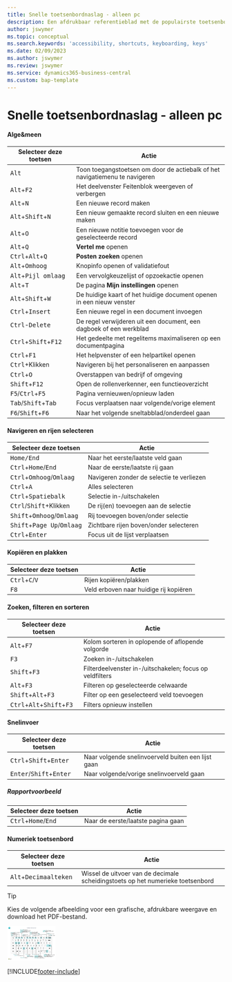 ```yaml
---
title: Snelle toetsenbordnaslag - alleen pc
description: Een afdrukbaar referentieblad met de populairste toetsenbordsneltoetsen voor pc-gebruikers.
author: jswymer
ms.topic: conceptual
ms.search.keywords: 'accessibility, shortcuts, keyboarding, keys'
ms.date: 02/09/2023
ms.author: jswymer
ms.review: jswymer
ms.service: dynamics365-business-central
ms.custom: bap-template
---
```


# <a name="keyboard-quick-reference---pc-only"></a><a name="keyboard-quick-reference---pc-only"></a><a name="keyboard-quick-reference---pc-only"></a>Snelle toetsenbordnaslag - alleen pc

#### <a name="general"></a><a name="general"></a><a name="general"></a>Alge&amp;meen

|Selecteer deze toetsen|Actie|  
|-|-|
|<kbd>Alt</kbd>|Toon toegangstoetsen om door de actiebalk of het navigatiemenu te navigeren|
|<kbd>Alt</kbd>+<kbd>F2</kbd>|Het deelvenster Feitenblok weergeven of verbergen|
|<kbd>Alt</kbd>+<kbd>N</kbd>|Een nieuwe record maken|
|<kbd>Alt</kbd>+<kbd>Shift</kbd>+<kbd>N</kbd>|Een nieuw gemaakte record sluiten en een nieuwe maken|
|<kbd>Alt</kbd>+<kbd>O</kbd>|Een nieuwe notitie toevoegen voor de geselecteerde record|
|<kbd>Alt</kbd>+<kbd>Q</kbd>|**Vertel me** openen|
|<kbd>Ctrl</kbd>+<kbd>Alt</kbd>+<kbd>Q</kbd>|**Posten zoeken** openen|
|<kbd>Alt</kbd>+<kbd>Omhoog</kbd>|Knopinfo openen of validatiefout|
|<kbd>Alt</kbd>+<kbd>Pijl omlaag</kbd>|Een vervolgkeuzelijst of opzoekactie openen|
|<kbd>Alt</kbd>+<kbd>T</kbd>|De pagina **Mijn instellingen** openen|
|<kbd>Alt</kbd>+<kbd>Shift</kbd>+<kbd>W</kbd>|De huidige kaart of het huidige document openen in een nieuw venster|
|<kbd>Ctrl</kbd>+<kbd>Insert</kbd>|Een nieuwe regel in een document invoegen|
|<kbd>Ctrl</kbd>-<kbd>Delete</kbd>|De regel verwijderen uit een document, een dagboek of een werkblad|
|<kbd>Ctrl</kbd>+<kbd>Shift</kbd>+<kbd>F12</kbd>|Het gedeelte met regelitems maximaliseren op een documentpagina|
|<kbd>Ctrl</kbd>+<kbd>F1</kbd>|Het helpvenster of een helpartikel openen|
|<kbd>Ctrl</kbd>+Klikken|Navigeren bij het personaliseren en aanpassen|
|<kbd>Ctrl</kbd>+<kbd>O</kbd>|Overstappen van bedrijf of omgeving|
|<kbd>Shift</kbd>+<kbd>F12</kbd>|Open de rollenverkenner, een functieoverzicht|
|<kbd>F5</kbd>/<kbd>Ctrl</kbd>+<kbd>F5</kbd>|Pagina vernieuwen/opnieuw laden|
|<kbd>Tab</kbd>/<kbd>Shift</kbd>+<kbd>Tab</kbd>|Focus verplaatsen naar volgende/vorige element|
|<kbd>F6</kbd>/<kbd>Shift</kbd>+<kbd>F6</kbd>|Naar het volgende sneltabblad/onderdeel gaan|

#### <a name="navigate--select-rows"></a><a name="navigate--select-rows"></a><a name="navigate--select-rows"></a>Navigeren en rijen selecteren

|Selecteer deze toetsen|Actie|
|-|-|
|<kbd>Home/End|Naar het eerste/laatste veld gaan|
|<kbd>Ctrl</kbd>+<kbd>Home</kbd>/<kbd>End</kbd>|Naar de eerste/laatste rij gaan|
|<kbd>Ctrl</kbd>+<kbd>Omhoog</kbd>/<kbd>Omlaag</kbd>|Navigeren zonder de selectie te verliezen|
|<kbd>Ctrl</kbd>+<kbd>A</kbd>|Alles selecteren|
|<kbd>Ctrl</kbd>+<kbd>Spatiebalk</kbd>|Selectie in-/uitschakelen|
|<kbd>Ctrl</kbd>/<kbd>Shift</kbd>+Klikken|De rij(en) toevoegen aan de selectie|
|<kbd>Shift</kbd>+<kbd>Omhoog</kbd>/<kbd>Omlaag</kbd>|Rij toevoegen boven/onder selectie|
|<kbd>Shift</kbd>+<kbd>Page Up</kbd>/<kbd>Omlaag</kbd>|Zichtbare rijen boven/onder selecteren|
|<kbd>Ctrl</kbd>+<kbd>Enter</kbd>|Focus uit de lijst verplaatsen|

#### <a name="copy--paste"></a><a name="copy--paste"></a><a name="copy--paste"></a>Kopiëren en plakken

|Selecteer deze toetsen|Actie|
|-|-|
|<kbd>Ctrl</kbd>+<kbd>C</kbd>/<kbd>V</kbd>|Rijen kopiëren/plakken|
|<kbd>F8</kbd>|Veld erboven naar huidige rij kopiëren|

#### <a name="search-filter--sort"></a><a name="search-filter--sort"></a><a name="search-filter--sort"></a>Zoeken, filteren en sorteren

|Selecteer deze toetsen|Actie|
|-|-|
|<kbd>Alt</kbd>+<kbd>F7</kbd>|Kolom sorteren in oplopende of aflopende volgorde|
|<kbd>F3</kbd>|Zoeken in-/uitschakelen|
|<kbd>Shift</kbd>+<kbd>F3</kbd>|Filterdeelvenster in-/uitschakelen; focus op veldfilters|
|<kbd>Alt</kbd>+<kbd>F3</kbd>|Filteren op geselecteerde celwaarde|
|<kbd>Shift</kbd>+<kbd>Alt</kbd>+<kbd>F3</kbd>|Filter op een geselecteerd veld toevoegen|
|<kbd>Ctrl</kbd>+<kbd>Alt</kbd>+<kbd>Shift</kbd>+<kbd>F3</kbd>|Filters opnieuw instellen|

#### <a name="quick-entry"></a><a name="quick-entry"></a><a name="quick-entry"></a>Snelinvoer

|Selecteer deze toetsen|Actie|
|-|-|
|<kbd>Ctrl</kbd>+<kbd>Shift</kbd>+<kbd>Enter</kbd>|Naar volgende snelinvoerveld buiten een lijst gaan|
|<kbd>Enter</kbd>/<kbd>Shift</kbd>+<kbd>Enter</kbd>|Naar volgende/vorige snelinvoerveld gaan|

##### <a name="report-preview"></a><a name="report-preview"></a><a name="report-preview"></a>Rapportvoorbeeld

|Selecteer deze toetsen|Actie|
|-|-|
|<kbd>Ctrl</kbd>+<kbd>Home</kbd>/<kbd>End</kbd>|Naar de eerste/laatste pagina gaan|

#### <a name="numeric-keypad"></a><a name="numeric-keypad"></a><a name="numeric-keypad"></a>Numeriek toetsenbord

|Selecteer deze toetsen|Actie|  
|-|-|
|<kbd>Alt</kbd>+<kbd>Decimaalteken</kbd>|Wissel de uitvoer van de decimale scheidingstoets op het numerieke toetsenbord|

> [!TIP]
> Kies de volgende afbeelding voor een grafische, afdrukbare weergave en download het PDF-bestand.
>
> [![Pictogram dat een PDF opent.](media/keyboard_shortcut_inline.png)](media/keyboard_shortcuts.pdf)


[!INCLUDE[footer-include](includes/footer-banner.md)]
